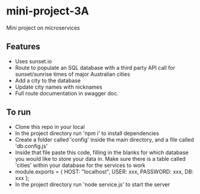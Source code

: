 # mini-project-3A
Mini project on microservices

## Features
- Uses sunset.io
- Route to populate an SQL database with a third party API call for sunset/sunrise times of major Australian cities
- Add a city to the database
- Update city names with nicknames
- Full route documentation in swagger doc.

## To run
- Clone this repo in your local
- In the project directory run 'npm i' to install dependencies
- Create a folder called 'config' inside the main directory, and a file called 'db.config.js'
- Inside that file paste this code, filling in the blanks for which database you would like to store your data in. Make sure there is a table called 'cities' within your database for the services to work
- module.exports = {
    HOST: "localhost",
    USER: xxx,
    PASSWORD: xxx,
    DB: xxx
  };
- In the project directory run 'node service.js' to start the server
